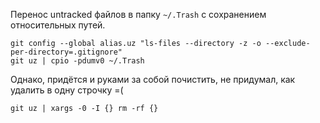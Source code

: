 Перенос untracked файлов в папку `~/.Trash` с сохранением относительных путей.

    git config --global alias.uz "ls-files --directory -z -o --exclude-per-directory=.gitignore"
    git uz | cpio -pdumv0 ~/.Trash

Однако, придётся и руками за собой почистить, не придумал, как удалить в одну строчку =(

    git uz | xargs -0 -I {} rm -rf {}